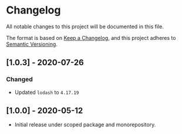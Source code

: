 # Changelog

All notable changes to this project will be documented in this file.

The format is based on [Keep a Changelog](https://keepachangelog.com/en/1.0.0/),
and this project adheres to [Semantic Versioning](https://semver.org/spec/v2.0.0.html).

## [1.0.3] - 2020-07-26

### Changed

- Updated `lodash` to `4.17.19`

## [1.0.0] - 2020-05-12

- Initial release under scoped package and monorepository.
